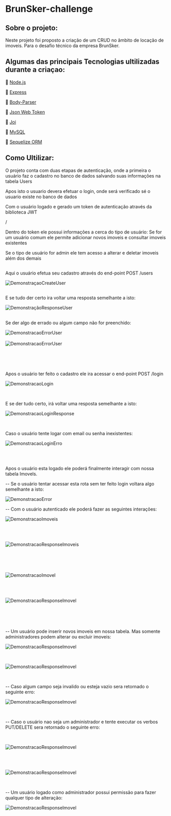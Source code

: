 # BrunSker-challenge

## Sobre o projeto: 

<p>Neste projeto foi proposto a criação de um CRUD no âmbito de locação de imoveis. Para o desafio técnico da empresa BrunSker.</p>

## Algumas das principais Tecnologias ultilizadas durante a criaçao:

<p>🔗 <a href="https://nodejs.org/pt-br/docs/" target="_blank">Node.js</a></p>
<p>🔗 <a href="https://expressjs.com/pt-br/" target="_blank">Express</a></p>
<p>🔗 <a href="https://www.npmjs.com/package/body-parser" target="_blank">Body-Parser</a></p>
<p>🔗 <a href="https://jwt.io/" target="_blank">Json Web Token</a></p>
<p>🔗 <a href="https://joi.dev/api/?v=17.5.0" target="_blank">Joi</a></p>
<p>🔗 <a href="https://www.mysql.com/" target="_blank">MySQL</a></p>
<p>🔗 <a href="https://sequelize.org/" target="_blank">Sequelize ORM</a></p>

##

## Como Ultilizar:

<p>O projeto conta com duas etapas de autenticação, onde a primeira o usuário faz o cadastro no banco de dados salvando suas informações na tabela Users<p>
  <p>Apos isto o usuario devera efetuar o login, onde será verificado sé o usuario existe no banco de dados<p/>
  <p>Com o usuário logado e gerado um token de autenticação através da biblioteca JWT<p/>/
  
<p>
 Dentro do token ele possui informações a cerca do tipo de usuário: Se for um usuário comum ele permite adicionar novos imoveis e consultar imoveis existentes </p>

<p>Se o tipo de usuário for admin ele tem acesso a alterar e deletar imoveis além dos demais</p>

##
 
Aqui o usuário efetua seu cadastro através do end-point POST /users 

![DemonstraçaoCreateUser](/images/UserImages/UserCreate.png)

##

E se tudo der certo ira voltar uma resposta semelhante a isto:

![DemonstraçãoResponseUser](/images/UserImages/UserResponse.png)

##

Se der algo de errado ou algum campo não for preenchido:

![DemonstracaoErrorUser](/images/UserImages/UserError.png)
<br/>
<br/>
![DemonstracaoErrorUser](/images/UserImages/UserErrorP.png)

##

<br/>

<br/>


Apos o usuário ter feito o cadastro ele ira acessar o end-point POST /login

![DemonstracaoLogin](/images/LoginImages/Login.png)

<br/>

E se der tudo certo, irá voltar uma resposta semelhante a isto: 

![DemonstracaoLoginResponse](/images/LoginImages/LoginResponse.png)

<br/>

Caso o usuário tente logar com email ou senha inexistentes:

![DemonstracaoLoginErro](/images/LoginImages/LoginError.png)

##

<br/>

Apos o usuário esta logado ele poderá finalmente interagir com nossa tabela Imovels.

  -- Se o usuário tentar acessar esta rota sem ter feito login voltara algo semelhante a isto:

![DemonstracaoError](/images/ImoveisImages/GetError.png)

  -- Com o usuário autenticado ele poderá fazer as seguintes interações:
  
![DemonstracaoImoveis](/images/ImoveisImages/GetImoveis.png)

  <br/>
  <br/>
  
![DemonstracaoResponseImoveis](/images/ImoveisImages/GetResponse.png)

  <br/>
  <br/>
  <br/>
  
![DemonstracaoImovel](/images/ImoveisImages/GetIDImoveis.png)

  <br/>
  <br/>
  
![DemonstracaoResponseImovel](/images/ImoveisImages/GetIDResponse.png)

  <br/>
  <br/>
  <br/>

  -- Um usuário pode inserir novos imoveis em nossa tabela. Mas somente administradores podem alterar ou excluir imoveis:
  
![DemonstracaoResponseImovel](/images/ImoveisImages/PostImoveis.png)

  <br/>
  
![DemonstracaoResponseImovel](/images/ImoveisImages/PostResponse.png)

  <br/>

  -- Caso algum campo seja invalido ou esteja vazio sera retornado o seguinte erro:
  
  ![DemonstracaoResponseImovel](/images/ImoveisImages/PostError.png)
  
   <br/>
   
  -- Caso o usuário nao seja um administrador e tente executar os verbos PUT/DELETE sera retornado o seguinte erro:
     
   <br/>   
     
   ![DemonstracaoResponseImovel](/images/ImoveisImages/PutNotAdmin.png)
       
   <br/>
   <br/>  
       
   ![DemonstracaoResponseImovel](/images/ImoveisImages/PutNotAdminError.png)
     
   <br/> 

  -- Um usuário logado como administrador possui permissão para fazer qualquer tipo de alteração:
  
   ![DemonstracaoResponseImovel](/images/ImoveisImages/LoginAdmin.png)
      
   ##
   
   <br/>


